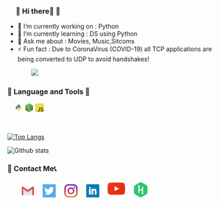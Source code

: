 ###            &nbsp;&nbsp;&nbsp;&nbsp;    🔷   Hi there👋 🔷
- 🔭 I’m currently working on : Python
- 🌱 I’m currently learning : DS using Python
- 💬 Ask me about : Movies, Music,Sitcoms
- ⚡ Fun fact : Due to CoronaVirus (COVID-19) all TCP applications are being converted to UDP to avoid handshakes!<p>
&nbsp;&nbsp;&nbsp;&nbsp;&nbsp;&nbsp;&nbsp;&nbsp;![](https://komarev.com/ghpvc/?username=abhishek-shukla21&color=red) 
### 🔶 Language and Tools 🔶
&nbsp;&nbsp;&nbsp;&nbsp;<code><img height="20" src="https://raw.githubusercontent.com/github/explore/80688e429a7d4ef2fca1e82350fe8e3517d3494d/topics/python/python.png"></code>
<code><img height="20" src="https://raw.githubusercontent.com/github/explore/80688e429a7d4ef2fca1e82350fe8e3517d3494d/topics/nodejs/nodejs.png"></code>
<code><img height="20" src="https://raw.githubusercontent.com/github/explore/80688e429a7d4ef2fca1e82350fe8e3517d3494d/topics/javascript/javascript.png"></code> <p> <br>
 
 [![Top Langs](https://github-readme-stats.vercel.app/api/top-langs/?username=abhishek-shukla21)](https://github.com/abhishek-shukla21/github-readme-stats) <p>
 
![Github stats](https://github-readme-stats.vercel.app/api?username=abhishek-shukla21&show_icons=true&theme=synthwave)
![]() <br>

 ### 🔴  Contact Me📞 
&nbsp;&nbsp;&nbsp;&nbsp;&nbsp;&nbsp;&nbsp;&nbsp;<a href= "mailto: shuklaabhishek1221@gmail.com"><img height="30" src="https://github.com/abhishek-shukla21/abhishek-shukla21/blob/master/assets/g.png?raw=true"></a>&nbsp;&nbsp;&nbsp;&nbsp;
<a href="https://twitter/sarcaster_21"><img height="30" src="https://github.com/abhishek-shukla21/abhishek-shukla21/blob/master/assets/twitter.png?raw=true"></a>&nbsp;&nbsp;&nbsp;&nbsp;
<a href="https://instagram/sarcaster_21"><img height="30" src="https://github.com/abhishek-shukla21/abhishek-shukla21/blob/master/assets/instagram.jpg?raw=true"></a>&nbsp;&nbsp;&nbsp;&nbsp;
<a href="https://www.linkedin.com/in//abhishek-shukla21/"><img height="30" src="https://github.com/abhishek-shukla21/abhishek-shukla21/blob/master/assets/linkedin.png?raw=true"></a>&nbsp;&nbsp;&nbsp;&nbsp;
<a href="https://youtube.com/abhishek-shukla21"><img height="40" src="https://github.com/abhishek-shukla21/abhishek-shukla21/blob/master/assets/yt.png?raw=true"></a>&nbsp;&nbsp;&nbsp;&nbsp;
<a href="https://www.hackerrank.com/_abhishek_shukla"><img height="35" src="https://github.com/abhishek-shukla21/abhishek-shukla21/blob/master/assets/hr.png?raw=true"></a>


